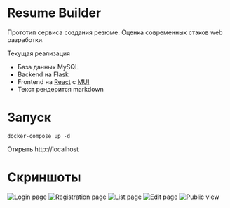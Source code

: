 # Resume Builder

Прототип сервиса создания резюме. Оценка современных стэков web разработки.

Текущая реализация
- База данных MySQL
- Backend на Flask
- Frontend на [React](https://react.dev/) с [MUI](https://mui.com/)
- Текст рендерится markdown

# Запуск
```docker-compose up -d```

Открыть http://localhost

# Скриншоты
![Login page](screenshots/login.png)
![Registration page](screenshots/register.png)
![List page](screenshots/list.png)
![Edit page](screenshots/edit.png)
![Public view](screenshots/public.png)
